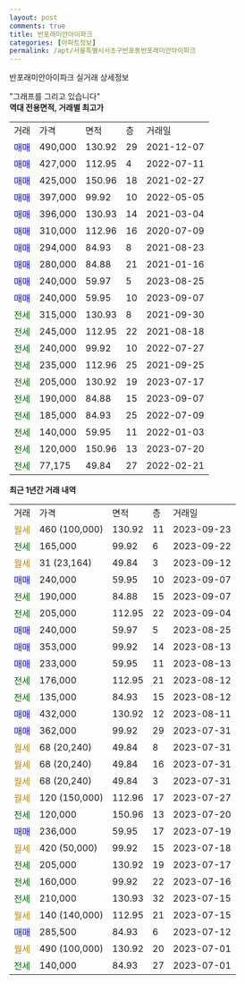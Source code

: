 ```yaml
---
layout: post
comments: true
title: 반포래미안아이파크
categories: [아파트정보]
permalink: /apt/서울특별시서초구반포동반포래미안아이파크
---
```


반포래미안아이파크 실거래 상세정보

<script type="text/javascript">
  google.charts.load('current', {'packages':['line', 'corechart']});
  google.charts.setOnLoadCallback(drawChart);

  function drawChart() {
    var data = new google.visualization.DataTable();
    data.addColumn('date', '거래일');
    data.addColumn('number', "매매");
    data.addColumn('number', "전세");
    data.addColumn('number', "전매");

    data.addRows([[new Date(Date.parse("2023-09-23")), null, null, null], [new Date(Date.parse("2023-09-22")), null, 165000, null], [new Date(Date.parse("2023-09-12")), null, null, null], [new Date(Date.parse("2023-09-07")), 240000, null, null], [new Date(Date.parse("2023-09-07")), null, 190000, null], [new Date(Date.parse("2023-09-04")), null, 205000, null], [new Date(Date.parse("2023-08-25")), 240000, null, null], [new Date(Date.parse("2023-08-13")), 353000, null, null], [new Date(Date.parse("2023-08-13")), 233000, null, null], [new Date(Date.parse("2023-08-12")), null, 176000, null], [new Date(Date.parse("2023-08-12")), null, 135000, null], [new Date(Date.parse("2023-08-11")), 432000, null, null], [new Date(Date.parse("2023-07-31")), 362000, null, null], [new Date(Date.parse("2023-07-31")), null, null, null], [new Date(Date.parse("2023-07-31")), null, null, null], [new Date(Date.parse("2023-07-31")), null, null, null], [new Date(Date.parse("2023-07-27")), null, null, null], [new Date(Date.parse("2023-07-20")), null, 120000, null], [new Date(Date.parse("2023-07-19")), 236000, null, null], [new Date(Date.parse("2023-07-18")), null, null, null], [new Date(Date.parse("2023-07-17")), null, 205000, null], [new Date(Date.parse("2023-07-16")), null, 160000, null], [new Date(Date.parse("2023-07-15")), null, 210000, null], [new Date(Date.parse("2023-07-15")), null, null, null], [new Date(Date.parse("2023-07-12")), 285500, null, null], [new Date(Date.parse("2023-07-01")), null, null, null], [new Date(Date.parse("2023-07-01")), null, 140000, null]]);

    var options = {
      hAxis: {
        format: 'yyyy/MM/dd'
      },    
      lineWidth: 0,
      pointsVisible: true,    
      title: '최근 1년간 유형별 실거래가 분포',
      legend: { position: 'bottom' }
    };

    var formatter = new google.visualization.NumberFormat({pattern:'###,###'} );
    formatter.format(data, 1);
    formatter.format(data, 2);
    
    setTimeout(function() {
        var chart = new google.visualization.LineChart(document.getElementById('columnchart_material'));
        chart.draw(data, (options));
        document.getElementById('loading').style.display = 'none';
    }, 200);
  }
</script>


<div id="loading" style="z-index:20; display: block; margin-left: 0px">"그래프를 그리고 있습니다"</div>
<div id="columnchart_material" style="width: 95%; margin-left: 0px; display: block"></div>
<!-- contents start -->
<b>역대 전용면적, 거래별 최고가</b>
<table class="sortable">
    <tr>
      <td>거래</td>
      <td>가격</td>
      <td>면적</td>
      <td>층</td>
      <td>거래일</td>
    </tr>
        <tr>
          <td><a style="color: blue">매매</a></td>
          <td>490,000</td>
          <td>130.92</td>
          <td>29</td>
          <td>2021-12-07</td>
        </tr>            <tr>
          <td><a style="color: blue">매매</a></td>
          <td>427,000</td>
          <td>112.95</td>
          <td>4</td>
          <td>2022-07-11</td>
        </tr>            <tr>
          <td><a style="color: blue">매매</a></td>
          <td>425,000</td>
          <td>150.96</td>
          <td>18</td>
          <td>2021-02-27</td>
        </tr>            <tr>
          <td><a style="color: blue">매매</a></td>
          <td>397,000</td>
          <td>99.92</td>
          <td>10</td>
          <td>2022-05-05</td>
        </tr>            <tr>
          <td><a style="color: blue">매매</a></td>
          <td>396,000</td>
          <td>130.93</td>
          <td>14</td>
          <td>2021-03-04</td>
        </tr>            <tr>
          <td><a style="color: blue">매매</a></td>
          <td>310,000</td>
          <td>112.96</td>
          <td>16</td>
          <td>2020-07-09</td>
        </tr>            <tr>
          <td><a style="color: blue">매매</a></td>
          <td>294,000</td>
          <td>84.93</td>
          <td>8</td>
          <td>2021-08-23</td>
        </tr>            <tr>
          <td><a style="color: blue">매매</a></td>
          <td>280,000</td>
          <td>84.88</td>
          <td>21</td>
          <td>2021-01-16</td>
        </tr>            <tr>
          <td><a style="color: blue">매매</a></td>
          <td>240,000</td>
          <td>59.97</td>
          <td>5</td>
          <td>2023-08-25</td>
        </tr>            <tr>
          <td><a style="color: blue">매매</a></td>
          <td>240,000</td>
          <td>59.95</td>
          <td>10</td>
          <td>2023-09-07</td>
        </tr>        
        <tr>
              <td><a style="color: darkgreen">전세</a></td>
              <td>315,000</td>
              <td>130.93</td>
              <td>8</td>
              <td>2021-09-30</td>
            </tr>            <tr>
              <td><a style="color: darkgreen">전세</a></td>
              <td>245,000</td>
              <td>112.95</td>
              <td>22</td>
              <td>2021-08-18</td>
            </tr>            <tr>
              <td><a style="color: darkgreen">전세</a></td>
              <td>240,000</td>
              <td>99.92</td>
              <td>10</td>
              <td>2022-07-27</td>
            </tr>            <tr>
              <td><a style="color: darkgreen">전세</a></td>
              <td>235,000</td>
              <td>112.96</td>
              <td>25</td>
              <td>2021-09-25</td>
            </tr>            <tr>
              <td><a style="color: darkgreen">전세</a></td>
              <td>205,000</td>
              <td>130.92</td>
              <td>19</td>
              <td>2023-07-17</td>
            </tr>            <tr>
              <td><a style="color: darkgreen">전세</a></td>
              <td>190,000</td>
              <td>84.88</td>
              <td>15</td>
              <td>2023-09-07</td>
            </tr>            <tr>
              <td><a style="color: darkgreen">전세</a></td>
              <td>185,000</td>
              <td>84.93</td>
              <td>25</td>
              <td>2022-07-09</td>
            </tr>            <tr>
              <td><a style="color: darkgreen">전세</a></td>
              <td>140,000</td>
              <td>59.95</td>
              <td>11</td>
              <td>2022-01-03</td>
            </tr>            <tr>
              <td><a style="color: darkgreen">전세</a></td>
              <td>120,000</td>
              <td>150.96</td>
              <td>13</td>
              <td>2023-07-20</td>
            </tr>            <tr>
              <td><a style="color: darkgreen">전세</a></td>
              <td>77,175</td>
              <td>49.84</td>
              <td>27</td>
              <td>2022-02-21</td>
            </tr>        
    
</table>

<b>최근 1년간 거래 내역</b>

<table class="sortable">
    <tr>
      <td>거래</td>
      <td>가격</td>
      <td>면적</td>
      <td>층</td>
      <td>거래일</td>
    </tr>
    <tr>
      <td><a style="color: darkgoldenrod">월세</a></td>
      <td>460 (100,000)</td>
      <td>130.92</td>
      <td>11</td>
      <td>2023-09-23</td>
    </tr>          <tr>
      <td><a style="color: darkgreen">전세</a></td>
      <td>165,000</td>
      <td>99.92</td>
      <td>6</td>
      <td>2023-09-22</td>
    </tr>          <tr>
      <td><a style="color: darkgoldenrod">월세</a></td>
      <td>31 (23,164)</td>
      <td>49.84</td>
      <td>3</td>
      <td>2023-09-12</td>
    </tr>          <tr>
      <td><a style="color: blue">매매</a></td>
      <td>240,000</td>
      <td>59.95</td>
      <td>10</td>
      <td>2023-09-07</td>
    </tr>          <tr>
      <td><a style="color: darkgreen">전세</a></td>
      <td>190,000</td>
      <td>84.88</td>
      <td>15</td>
      <td>2023-09-07</td>
    </tr>          <tr>
      <td><a style="color: darkgreen">전세</a></td>
      <td>205,000</td>
      <td>112.95</td>
      <td>22</td>
      <td>2023-09-04</td>
    </tr>          <tr>
      <td><a style="color: blue">매매</a></td>
      <td>240,000</td>
      <td>59.97</td>
      <td>5</td>
      <td>2023-08-25</td>
    </tr>          <tr>
      <td><a style="color: blue">매매</a></td>
      <td>353,000</td>
      <td>99.92</td>
      <td>14</td>
      <td>2023-08-13</td>
    </tr>          <tr>
      <td><a style="color: blue">매매</a></td>
      <td>233,000</td>
      <td>59.95</td>
      <td>11</td>
      <td>2023-08-13</td>
    </tr>          <tr>
      <td><a style="color: darkgreen">전세</a></td>
      <td>176,000</td>
      <td>112.95</td>
      <td>21</td>
      <td>2023-08-12</td>
    </tr>          <tr>
      <td><a style="color: darkgreen">전세</a></td>
      <td>135,000</td>
      <td>84.93</td>
      <td>15</td>
      <td>2023-08-12</td>
    </tr>          <tr>
      <td><a style="color: blue">매매</a></td>
      <td>432,000</td>
      <td>130.92</td>
      <td>12</td>
      <td>2023-08-11</td>
    </tr>          <tr>
      <td><a style="color: blue">매매</a></td>
      <td>362,000</td>
      <td>99.92</td>
      <td>29</td>
      <td>2023-07-31</td>
    </tr>          <tr>
      <td><a style="color: darkgoldenrod">월세</a></td>
      <td>68 (20,240)</td>
      <td>49.84</td>
      <td>8</td>
      <td>2023-07-31</td>
    </tr>          <tr>
      <td><a style="color: darkgoldenrod">월세</a></td>
      <td>68 (20,240)</td>
      <td>49.84</td>
      <td>16</td>
      <td>2023-07-31</td>
    </tr>          <tr>
      <td><a style="color: darkgoldenrod">월세</a></td>
      <td>68 (20,240)</td>
      <td>49.84</td>
      <td>3</td>
      <td>2023-07-31</td>
    </tr>          <tr>
      <td><a style="color: darkgoldenrod">월세</a></td>
      <td>120 (150,000)</td>
      <td>112.96</td>
      <td>17</td>
      <td>2023-07-27</td>
    </tr>          <tr>
      <td><a style="color: darkgreen">전세</a></td>
      <td>120,000</td>
      <td>150.96</td>
      <td>13</td>
      <td>2023-07-20</td>
    </tr>          <tr>
      <td><a style="color: blue">매매</a></td>
      <td>236,000</td>
      <td>59.95</td>
      <td>17</td>
      <td>2023-07-19</td>
    </tr>          <tr>
      <td><a style="color: darkgoldenrod">월세</a></td>
      <td>420 (50,000)</td>
      <td>99.92</td>
      <td>15</td>
      <td>2023-07-18</td>
    </tr>          <tr>
      <td><a style="color: darkgreen">전세</a></td>
      <td>205,000</td>
      <td>130.92</td>
      <td>19</td>
      <td>2023-07-17</td>
    </tr>          <tr>
      <td><a style="color: darkgreen">전세</a></td>
      <td>160,000</td>
      <td>99.92</td>
      <td>22</td>
      <td>2023-07-16</td>
    </tr>          <tr>
      <td><a style="color: darkgreen">전세</a></td>
      <td>210,000</td>
      <td>130.93</td>
      <td>32</td>
      <td>2023-07-15</td>
    </tr>          <tr>
      <td><a style="color: darkgoldenrod">월세</a></td>
      <td>140 (140,000)</td>
      <td>112.95</td>
      <td>21</td>
      <td>2023-07-15</td>
    </tr>          <tr>
      <td><a style="color: blue">매매</a></td>
      <td>285,500</td>
      <td>84.93</td>
      <td>6</td>
      <td>2023-07-12</td>
    </tr>          <tr>
      <td><a style="color: darkgoldenrod">월세</a></td>
      <td>490 (100,000)</td>
      <td>130.92</td>
      <td>20</td>
      <td>2023-07-01</td>
    </tr>          <tr>
      <td><a style="color: darkgreen">전세</a></td>
      <td>140,000</td>
      <td>84.93</td>
      <td>27</td>
      <td>2023-07-01</td>
    </tr>      </table>
<!-- contents end -->    

